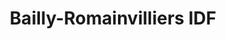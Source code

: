 ---
title: Bailly-Romainvilliers IDF
url: /bailly-romainvilliers-idf/
latitude: 48.837
longitude: 2.801
---